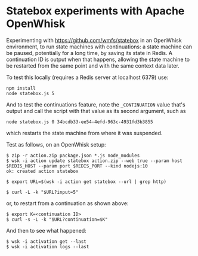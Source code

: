 Statebox experiments with Apache OpenWhisk
===

Experimenting with https://github.com/wmfs/statebox in an OpenWhisk environment, to run state machines with continuations:
a state machine can be paused, potentially for a long time, by saving its state in Redis. A continuation ID is output when
that happens, allowing the state machine to be restarted from the same point and with the same context data later.

To test this locally (requires a Redis server at localhost 6379) use:

    npm install
    node statebox.js 5
    
And to test the continuations feature, note the `_CONTINUATION` value that's output
and call the script with that value as its second argument, such as

    node statebox.js 0 34bcdb33-ee54-4efd-963c-4931fd3b3855
    
which restarts the state machine from where it was suspended.    
    
Test as follows, on an OpenWhisk setup:

    $ zip -r action.zip package.json *.js node_modules
    $ wsk -i action update statebox action.zip --web true --param host $REDIS_HOST --param port $REDIS_PORT --kind nodejs:10
    ok: created action statebox

    $ export URL=$(wsk -i action get statebox --url | grep http)

    $ curl -L -k "$URL?input=5"
    
or, to restart from a continuation as shown above:

    $ export K=<continuation ID>
    $ curl -s -L -k "$URL?continuation=$K"

And then to see what happened:

    $ wsk -i activation get --last
    $ wsk -i activation logs --last

